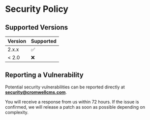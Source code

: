 # Security Policy

## Supported Versions

| Version | Supported          |
| ------- | ------------------ |
| 2.x.x   | :white_check_mark: |
| < 2.0   | :x:                |

## Reporting a Vulnerability

Potential security vulnerabilities can be reported directly at
**[security@cromwellcms.com](security@cromwellcms.com)**.

You will receive a response from us within 72 hours. If the issue is confirmed,
we will release a patch as soon as possible depending on complexity.
